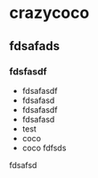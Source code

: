 # crazycoco
## fdsafads
### fdsfasdf
- fdsafasdf
- fdsafasd
- fdsafasdf
- fdsafasd
- test
- coco
- coco
fdfsds

fdsafsd
